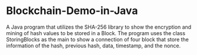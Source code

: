 # Blockchain-Demo-in-Java
A Java program that utilizes the SHA-256 library to show the encryption and mining of hash values to be stored in a Block.
The program uses the class StoringBlocks as the main to show a connection of four block that store the information of the hash, previous
hash, data, timestamp, and the nonce.
